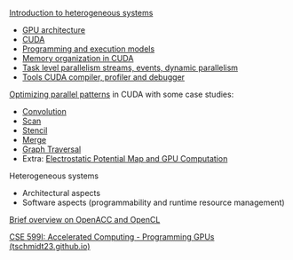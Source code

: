 
[Introduction to heterogeneous systems](src/01.Introduction%20to%20heterogeneous%20systems.md)

- [GPU architecture](src/02.GPU%20architecture.md) 
- [CUDA](src/03.CUDA.md) 
- [Programming and execution models](src/04.Programming%20and%20execution%20models.md) 
- [Memory organization in CUDA](src/05.CUDA%20memory%20model.md)
- [Task level parallelism streams, events, dynamic parallelism](src/06.Task%20level%20parallelism%20streams,%20events,%20dynamic%20parallelism.md)
- [Tools CUDA compiler, profiler and debugger](src/07.Tools%20CUDA%20compiler,%20profiler%20and%20debugger.md)

[Optimizing parallel patterns](src/08.%20Kernel%20optimizations.md) in CUDA with some case studies:

- [Convolution](src/09.Convolution.md)
- [Scan](src/11.Scan.md)
- [Stencil](src/12.Stencil.md)
- [Merge](src/11.Merge.md)
- [Graph Traversal](src/13.Graph%20Traversal.md)
- Extra: [Electrostatic Potential Map and GPU Computation](src/14.Electrostatic%20Potential%20Map%20and%20GPU%20Computation.md)

Heterogeneous systems

- Architectural aspects
- Software aspects (programmability and runtime resource 
management)

[Brief overview on OpenACC and OpenCL](src/15.Brief%20overview%20on%20OpenACC%20and%20OpenCL.md)


[CSE 599I: Accelerated Computing - Programming GPUs (tschmidt23.github.io)](https://tschmidt23.github.io/cse599i/)